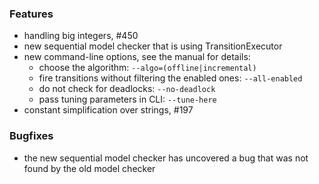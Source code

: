 <!-- NOTE:
     Release notes for unreleased changes go here, following this format:

        ### Feature Category 1

         * Change description, see #123

        ### Feature Category 2

         * Another change description, see #124

     DO NOT LEAVE A BLANK LINE BELOW THIS PREAMBLE -->
### Features

 * handling big integers, #450
 * new sequential model checker that is using TransitionExecutor
 * new command-line options, see the manual for details:
   - choose the algorithm: `--algo=(offline|incremental)`
   - fire transitions without filtering the enabled ones: `--all-enabled`
   - do not check for deadlocks: `--no-deadlock`
   - pass tuning parameters in CLI: `--tune-here`
 * constant simplification over strings, #197

### Bugfixes

 * the new sequential model checker has uncovered a bug that was not found
   by the old model checker